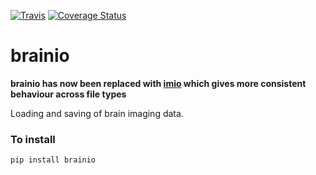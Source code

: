 [![Travis](https://img.shields.io/travis/com/adamltyson/brainio?label=Travis%20CI)](
    https://travis-ci.com/adamltyson/brainio)
[![Coverage Status](https://coveralls.io/repos/github/adamltyson/brainio/badge.svg?branch=master)](https://coveralls.io/github/adamltyson/brainio?branch=master)

# brainio

**brainio has now been replaced with [imio](https://github.com/adamltyson/imio) which gives more consistent behaviour across file types**


Loading and saving of brain imaging data.


### To install
```bash
pip install brainio
```
